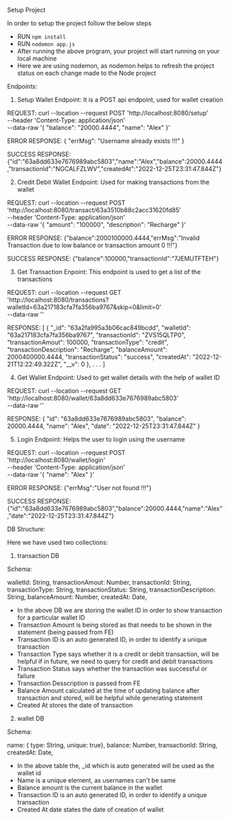 Setup Project

In order to setup the project follow the below steps
- RUN `npm install`
- RUN `nodemon app.js`
- After running the above program, your project will start running on your local machine
- Here we are using nodemon, as nodemon helps to refresh the project status on each change made to the Node project








Endpoints:

1. Setup Wallet Endpoint: It is a POST api endpoint, used for wallet creation

REQUEST:
curl --location --request POST 'http://localhost:8080/setup' \
--header 'Content-Type: application/json' \
--data-raw '{
    "balance": "20000.4444",
    "name": "Alex"
}'

ERROR RESPONSE:
{
    "errMsg": "Username already exists !!!"
}

SUCCESS RESPONSE:
{"id":"63a8dd633e7676989abc5803","name":"Alex","balance":20000.4444,"transactionId":"NGCALFZLWV","createdAt":"2022-12-25T23:31:47.844Z"}


2. Credit Debit Wallet Endpoint: Used for making transactions from the wallet

REQUEST:
curl --location --request POST 'http://localhost:8080/transact/63a3510b88c2acc31620fd85' \
--header 'Content-Type: application/json' \
--data-raw '{
    "amount": "100000",
    "description": "Recharge"
}'

ERROR RESPONSE:
{"balance":2000100000.4444,"errMsg":"Invalid Transaction due to low balance or transaction amount 0 !!!"}

SUCCESS RESPONSE:
{"balance":100000,"transactionId":"7JEMUTFTEH"}


3. Get Transaction Enpoint: This endpoint is used to get a list of the transactions

REQUEST:
curl --location --request GET 'http://localhost:8080/transactions?walletId=63a217183cfa7fa356ba9767&skip=0&limit=0' \
--data-raw ''

RESPONSE:
[
    {
        "_id": "63a2fa995a3b06cac849bcdd",
        "walletId": "63a217183cfa7fa356ba9767",
        "transactionId": "ZVS15QLTP0",
        "transactionAmout": 100000,
        "transactionType": "credit",
        "transactionDescription": "Recharge",
        "balanceAmount": 2000400000.4444,
        "transactionStatus": "success",
        "createdAt": "2022-12-21T12:22:49.322Z",
        "__v": 0
    },
    .
    .
    .
]


4. Get Wallet Endpoint: Used to get wallet details with the help of wallet ID

REQUEST:
curl --location --request GET 'http://localhost:8080/wallet/63a8dd633e7676989abc5803' \
--data-raw ''

RESPONSE:
{
    "id": "63a8dd633e7676989abc5803",
    "balance": 20000.4444,
    "name": "Alex",
    "date": "2022-12-25T23:31:47.844Z"
}


5. Login Endpoint: Helps the user to login using the username

REQUEST: 
curl --location --request POST 'http://localhost:8080/wallet/login' \
--header 'Content-Type: application/json' \
--data-raw '{
    "name": "Alex"
}'

ERROR RESPONSE:
{"errMsg":"User not found !!!"}

SUCCESS RESPONSE:
{"id":"63a8dd633e7676989abc5803","balance":20000.4444,"name":"Alex","date":"2022-12-25T23:31:47.844Z"}








DB Structure:

Here we have used two collections:

1. transaction DB 

Schema:

walletId: String,
transactionAmout: Number,
transactionId: String,
transactionType: String,
transactionStatus: String,
transactionDescription: String,
balanceAmount: Number,
createdAt: Date,

- In the above DB we are storing the wallet ID in order to show transaction for a particular wallet ID
- Transaction Amount is being stored as that needs to be shown in the statement (being passed from FE)
- Transaction ID is an auto generated ID, in order to identify a unique transaction
- Transaction Type says whether it is a credit or debit transaction, will be helpful if in future, we need to query for credit and debit transactions
- Transaction Status says whether the transaction was successful or failure
- Transaction Desscription is passed from FE
- Balance Amount calculated at the time of updating balance after transaction and stored, will be helpful while generating statement
- Created At stores the date of transaction

2. wallet DB 

Schema:

name: { type: String, unique: true},
balance: Number,
transactionId: String,
createdAt: Date,

- In the above table the, _id which is auto generated will be used as the wallet id
- Name is a unique element, as usernames can't be same
- Balance amount is the current balance in the wallet
- Transaction ID is an auto generated ID, in order to identify a unique transaction
- Created At date states the date of creation of wallet
